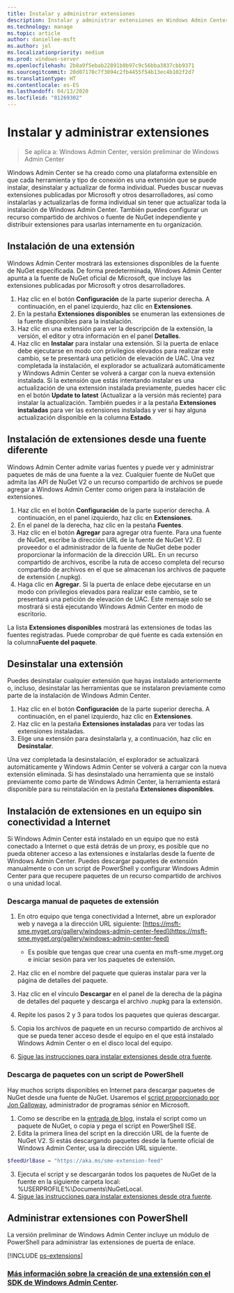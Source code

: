 ```yaml
---
title: Instalar y administrar extensiones
description: Instalar y administrar extensiones en Windows Admin Center (proyecto Honolulu)
ms.technology: manage
ms.topic: article
author: daniellee-msft
ms.author: jol
ms.localizationpriority: medium
ms.prod: windows-server
ms.openlocfilehash: 2b8a9f5ebab22891b8b97c9c56bba3837cbb9371
ms.sourcegitcommit: 20d07170c7f3094c2fb4455f54b13ec4b102f2d7
ms.translationtype: HT
ms.contentlocale: es-ES
ms.lasthandoff: 04/13/2020
ms.locfileid: "81269302"
---
```

# <a name="install-and-manage-extensions"></a>Instalar y administrar extensiones

>Se aplica a: Windows Admin Center, versión preliminar de Windows Admin Center

Windows Admin Center se ha creado como una plataforma extensible en que cada herramienta y tipo de conexión es una extensión que se puede instalar, desinstalar y actualizar de forma individual. Puedes buscar nuevas extensiones publicadas por Microsoft y otros desarrolladores, así como instalarlas y actualizarlas de forma individual sin tener que actualizar toda la instalación de Windows Admin Center. También puedes configurar un recurso compartido de archivos o fuente de NuGet independiente y distribuir extensiones para usarlas internamente en tu organización.

## <a name="installing-an-extension"></a>Instalación de una extensión

Windows Admin Center mostrará las extensiones disponibles de la fuente de NuGet especificada. De forma predeterminada, Windows Admin Center apunta a la fuente de NuGet oficial de Microsoft, que incluye las extensiones publicadas por Microsoft y otros desarrolladores.

1. Haz clic en el botón **Configuración** de la parte superior derecha. A continuación, en el panel izquierdo, haz clic en **Extensiones**. 
2. En la pestaña **Extensiones disponibles** se enumeran las extensiones de la fuente disponibles para la instalación.
3. Haz clic en una extensión para ver la descripción de la extensión, la versión, el editor y otra información en el panel **Detalles**.
4. Haz clic en **Instalar** para instalar una extensión. Si la puerta de enlace debe ejecutarse en modo con privilegios elevados para realizar este cambio, se te presentará una petición de elevación de UAC. Una vez completada la instalación, el explorador se actualizará automáticamente y Windows Admin Center se volverá a cargar con la nueva extensión instalada. Si la extensión que estás intentando instalar es una actualización de una extensión instalada previamente, puedes hacer clic en el botón **Update to latest** (Actualizar a la versión más reciente) para instalar la actualización. También puedes ir a la pestaña **Extensiones instaladas** para ver las extensiones instaladas y ver si hay alguna actualización disponible en la columna **Estado**.

## <a name="installing-extensions-from-a-different-feed"></a>Instalación de extensiones desde una fuente diferente

Windows Admin Center admite varias fuentes y puede ver y administrar paquetes de más de una fuente a la vez. Cualquier fuente de NuGet que admita las API de NuGet V2 o un recurso compartido de archivos se puede agregar a Windows Admin Center como origen para la instalación de extensiones.

1. Haz clic en el botón **Configuración** de la parte superior derecha. A continuación, en el panel izquierdo, haz clic en **Extensiones**.
2. En el panel de la derecha, haz clic en la pestaña **Fuentes**.
3. Haz clic en el botón **Agregar** para agregar otra fuente. Para una fuente de NuGet, escribe la dirección URL de la fuente de NuGet V2. El proveedor o el administrador de la fuente de NuGet debe poder proporcionar la información de la dirección URL. En un recurso compartido de archivos, escribe la ruta de acceso completa del recurso compartido de archivos en el que se almacenan los archivos de paquete de extensión (.nupkg).
4. Haga clic en **Agregar**. Si la puerta de enlace debe ejecutarse en un modo con privilegios elevados para realizar este cambio, se te presentará una petición de elevación de UAC. Este mensaje solo se mostrará si está ejecutando Windows Admin Center en modo de escritorio.

La lista **Extensiones disponibles** mostrará las extensiones de todas las fuentes registradas. Puede comprobar de qué fuente es cada extensión en la columna**Fuente del paquete**.

## <a name="uninstalling-an-extension"></a>Desinstalar una extensión

Puedes desinstalar cualquier extensión que hayas instalado anteriormente o, incluso, desinstalar las herramientas que se instalaron previamente como parte de la instalación de Windows Admin Center.

1. Haz clic en el botón **Configuración** de la parte superior derecha. A continuación, en el panel izquierdo, haz clic en **Extensiones**. 
2. Haz clic en la pestaña **Extensiones instaladas** para ver todas las extensiones instaladas.
3. Elige una extensión para desinstalarla y, a continuación, haz clic en **Desinstalar**.

Una vez completada la desinstalación, el explorador se actualizará automáticamente y Windows Admin Center se volverá a cargar con la nueva extensión eliminada. Si has desinstalado una herramienta que se instaló previamente como parte de Windows Admin Center, la herramienta estará disponible para su reinstalación en la pestaña **Extensiones disponibles**.

## <a name="installing-extensions-on-a-computer-without-internet-connectivity"></a>Instalación de extensiones en un equipo sin conectividad a Internet

Si Windows Admin Center está instalado en un equipo que no está conectado a Internet o que está detrás de un proxy, es posible que no pueda obtener acceso a las extensiones e instalarlas desde la fuente de Windows Admin Center. Puedes descargar paquetes de extensión manualmente o con un script de PowerShell y configurar Windows Admin Center para que recupere paquetes de un recurso compartido de archivos o una unidad local.

### <a name="manually-downloading-extension-packages"></a>Descarga manual de paquetes de extensión

1. En otro equipo que tenga conectividad a Internet, abre un explorador web y navega a la dirección URL siguiente: [https://msft-sme.myget.org/gallery/windows-admin-center-feed](https://msft-sme.myget.org/gallery/windows-admin-center-feed) 

   * Es posible que tengas que crear una cuenta en msft-sme.myget.org e iniciar sesión para ver los paquetes de extensión.

2. Haz clic en el nombre del paquete que quieras instalar para ver la página de detalles del paquete.
3. Haz clic en el vínculo **Descargar** en el panel de la derecha de la página de detalles del paquete y descarga el archivo .nupkg para la extensión.
4. Repite los pasos 2 y 3 para todos los paquetes que quieras descargar.
5. Copia los archivos de paquete en un recurso compartido de archivos al que se pueda tener acceso desde el equipo en el que está instalado Windows Admin Center o en el disco local del equipo.
6. [Sigue las instrucciones para instalar extensiones desde otra fuente](#installing-extensions-from-a-different-feed).

### <a name="downloading-packages-with-a-powershell-script"></a>Descarga de paquetes con un script de PowerShell

Hay muchos scripts disponibles en Internet para descargar paquetes de NuGet desde una fuente de NuGet. Usaremos el [script proporcionado por Jon Galloway](https://weblogs.asp.net/jongalloway/downloading-a-local-nuget-repository-with-powershell), administrador de programas sénior en Microsoft.

1. Como se describe en la [entrada de blog](https://weblogs.asp.net/jongalloway/downloading-a-local-nuget-repository-with-powershell), instala el script como un paquete de NuGet, o copia y pega el script en PowerShell ISE.
2. Edita la primera línea del script en la dirección URL de la fuente de NuGet V2. Si estás descargando paquetes desde la fuente oficial de Windows Admin Center, usa la dirección URL siguiente.

```powershell
$feedUrlBase = "https://aka.ms/sme-extension-feed"
```

3. Ejecuta el script y se descargarán todos los paquetes de NuGet de la fuente en la siguiente carpeta local: %USERPROFILE%\Documents\NuGetLocal.
4. [Sigue las instrucciones para instalar extensiones desde otra fuente](#installing-extensions-from-a-different-feed).

## <a name="manage-extensions-with-powershell"></a>Administrar extensiones con PowerShell

La versión preliminar de Windows Admin Center incluye un módulo de PowerShell para administrar las extensiones de puerta de enlace.

[!INCLUDE [ps-extensions](../includes/ps-extensions.md)]

### <a name="learn-more-about-building-an-extension-with-the-windows-admin-center-sdk"></a>[Más información sobre la creación de una extensión con el SDK de Windows Admin Center](../extend/extensibility-overview.md).